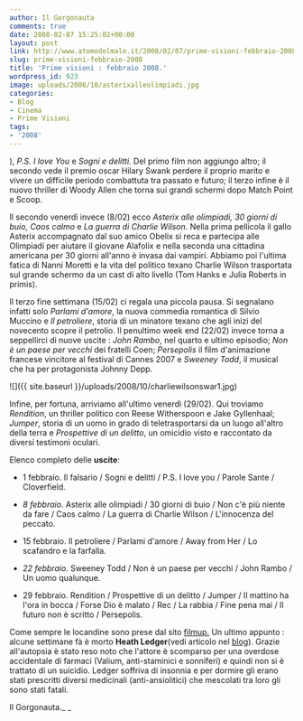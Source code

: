 ```yaml
---
author: Il Gorgonauta
comments: true
date: 2008-02-07 15:25:02+00:00
layout: post
link: http://www.atomodelmale.it/2008/02/07/prime-visioni-febbraio-2008/
slug: prime-visioni-febbraio-2008
title: 'Prime visioni : febbraio 2008.'
wordpress_id: 923
image: uploads/2008/10/asterixalleolimpiadi.jpg
categories:
- Blog
- Cinema
- Prime Visioni
tags:
- '2008'
---
```


), _P.S. I love You_ e _Sogni e delitti._ Del primo film non aggiungo altro; il secondo vede il premio oscar Hilary Swank perdere il proprio marito e vivere un difficile periodo combattuta tra passato e futuro; il terzo infine è il nuovo thriller di Woody Allen che torna sui grandi schermi dopo Match Point e Scoop.

Il secondo venerdì invece (8/02) ecco _Asterix alle olimpiadi, 30 giorni di buio, Caos calmo_ e _La guerra di Charlie Wilson_. Nella prima pellicola il gallo Asterix accompagnato dal suo amico Obelix si reca e partecipa alle Olimpiadi per aiutare il giovane Alafolix e nella seconda una cittadina americana per 30 giorni all'anno è invasa dai vampiri. Abbiamo poi l'ultima fatica di Nanni Moretti e la vita del politico texano Charlie Wilson trasportata sul grande schermo da un cast di alto livello (Tom Hanks e Julia Roberts in primis).

Il terzo fine settimana (15/02) ci regala una piccola pausa. Si segnalano infatti solo _Parlami d'amore_, la nuova commedia romantica di Silvio Muccino e _Il petroliere_, storia di un minatore texano che agli inizi del novecento scopre il petrolio. Il penultimo week end (22/02) invece torna a seppellirci di nuove uscite : _John Rambo_, nel quarto e ultimo episodio; _Non è un paese per vecchi_ dei fratelli Coen; _Persepolis_ il film d'animazione francese vincitore al festival di Cannes 2007 e _Sweeney Todd_, il musical che ha per protagonista Johnny Depp.

![]({{ site.baseurl }}/uploads/2008/10/charliewilsonswar1.jpg)

Infine, per fortuna, arriviamo all'ultimo venerdì (29/02). Qui troviamo _Rendition_, un thriller politico con Reese Witherspoon e Jake Gyllenhaal; _Jumper_, storia di un uomo in grado di teletrasportarsi da un luogo all'altro della terra e _Prospettive di un delitto_, un omicidio visto e raccontato da diversi testimoni oculari.

Elenco completo delle **uscite**:

	
  * 1 febbraio. Il falsario / Sogni e delitti / P.S. I love you / Parole Sante / Cloverfield.

	
  * _8 febbraio_.  Asterix alle olimpiadi / 30 giorni di buio / Non c'è più niente da fare / Caos calmo / La guerra di Charlie Wilson / L'innocenza del peccato.

	
  * 15 febbraio. Il petroliere / Parlami d'amore / Away from Her / Lo scafandro e la farfalla.

	
  * _22 febbraio_. Sweeney Todd / Non è un paese per vecchi / John Rambo / Un uomo qualunque.

	
  * 29 febbraio.  Rendition / Prospettive di un delitto / Jumper / Il mattino ha l'ora in bocca / Forse Dio è malato / Rec / La rabbia / Fine pena mai / Il futuro non è scritto / Persepolis.

Come sempre le locandine sono prese dal sito [filmup.](http://filmup.leonardo.it/index.htm) Un ultimo appunto : alcune settimane fà è morto **Heath Ledger**(vedi articolo nel [blog](/2008/01/23/la-scomparsa-di-heath-ledger.html)). Grazie all'autopsia è stato reso noto che l'attore è scomparso per una overdose accidentale di farmaci (Valium, anti-staminici e sonniferi) e quindi non si è trattato di un suicidio. Ledger soffriva di insonnia e per dormire gli erano stati prescritti diversi medicinali (anti-ansiolitici) che mescolati tra loro gli sono stati fatali.

Il Gorgonauta._
_
